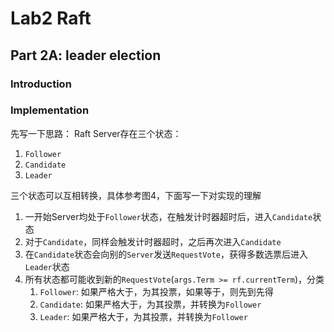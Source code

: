 # Lab2 Raft

## Part 2A: leader election

### Introduction

### Implementation

先写一下思路：
Raft Server存在三个状态：
1. `Follower`
2. `Candidate`
3. `Leader`

三个状态可以互相转换，具体参考图4，下面写一下对实现的理解

1. 一开始Server均处于`Follower`状态，在触发计时器超时后，进入`Candidate`状态
2. 对于`Candidate`，同样会触发计时器超时，之后再次进入`Candidate`
3. 在`Candidate`状态会向别的`Server`发送`RequestVote`，获得多数选票后进入`Leader`状态
4. 所有状态都可能收到新的`RequestVote`(`args.Term >= rf.currentTerm`)，分类
   1. `Follower`: 如果严格大于，为其投票，如果等于，则先到先得
   2. `Candidate`: 如果严格大于，为其投票，并转换为`Follower`
   3. `Leader`: 如果严格大于，为其投票，并转换为`Follower`


##